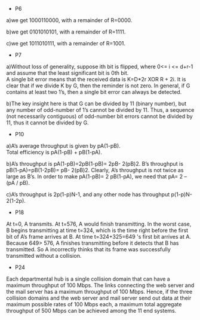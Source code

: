- P6

a)we get 1000110000, with a remainder of R=0000.

b)we get 0101010101, with a remainder of R=1111.

c)we get 1011010111, with a remainder of R=1001.
- P7

a)Without loss of generality, suppose ith bit is flipped, where 0<= i <= d+r-1 and assume that the least significant bit is 0th bit.   
A single bit error means that the received data is K=D*2r XOR R + 2i. It is clear that if we divide K by G, then the reminder is not zero.
In general, if G contains at least two 1’s, then a single bit error can always be detected. 

b)The key insight here is that G can be divided by 11 (binary number), but any number of odd-number of 1’s cannot be divided by 11. 
Thus, a sequence (not necessarily contiguous) of odd-number bit errors cannot be divided by 11, thus it cannot be divided by G. 
- P10

a)A’s average throughput is given by pA(1-pB).  
Total efficiency is pA(1-pB) + pB(1-pA).

b)A’s throughput is pA(1-pB)=2pB(1-pB)= 2pB- 2(pB)2. 
B’s throughput is pB(1-pA)=pB(1-2pB)= pB- 2(pB)2. 
Clearly, A’s throughput is not twice as large as B’s. 
In order to make pA(1-pB)= 2 pB(1-pA), we need that pA= 2 – (pA / pB).

c)A’s throughput is 2p(1-p)N-1, and any other node has throughput p(1-p)N-2(1-2p).
- P18

At t=0, A transmits. At t=576, A would finish transmitting. In the worst case, B begins transmitting at time t=324, 
which is the time right before the first bit of A’s frame arrives at B. At time t=324+325=649 's first bit arrives at A.
Because 649> 576, A finishes transmitting before it detects that B has transmitted. So A incorrectly thinks that its frame was successfully transmitted without a collision.

- P24

Each departmental hub is a single collision domain that can have a maximum throughput of 100 Mbps. 
The links connecting the web server and the mail server has a maximum throughput of 100 Mbps.
Hence, if the three collision domains and the web server and mail server send out data at their maximum possible rates of 100 Mbps each, 
a maximum total aggregate throughput of 500 Mbps can be achieved among the 11 end systems.
